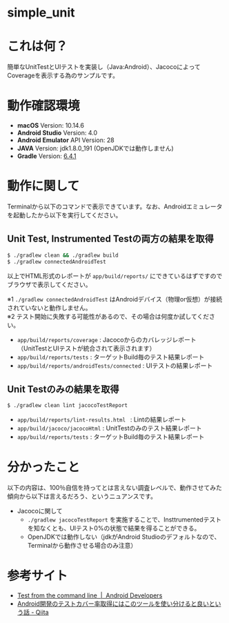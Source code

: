 # simple_unit

# これは何？
簡単なUnitTestとUIテストを実装し（Java:Android）、JacocoによってCoverageを表示する為のサンプルです。

# 動作確認環境
- **macOS** Version: 10.14.6
- **Android Studio** Version: 4.0
- **Android Emulator** API Version: 28
- **JAVA** Version: jdk1.8.0_191 (OpenJDKでは動作しません)
- **Gradle** Version: [6.4.1](https://services.gradle.org/distributions/gradle-6.4.1-all.zip)

# 動作に関して
Terminalから以下のコマンドで表示できています。なお、Androidエミュレータを起動したから以下を実行してください。

## Unit Test, Instrumented Testの両方の結果を取得
```bash
$ ./gradlew clean && ./gradlew build
$ ./gradlew connectedAndroidTest
```
以上でHTML形式のレポートが `app/build/reports/` にできているはずですのでブラウザで表示してください。  

※1 `./gradlew connectedAndroidTest` はAndroidデバイス（物理or仮想）が接続されていないと動作しません。  
※2 テスト開始に失敗する可能性があるので、その場合は何度か試してください。

- `app/build/reports/coverage` : Jacocoからのカバレッジレポート（UnitTestとUIテストが統合されて表示されます）
- `app/build/reports/tests` : ターゲットBuild毎のテスト結果レポート
- `app/build/reports/androidTests/connected` : UIテストの結果レポート

## Unit Testのみの結果を取得
```bash
$ ./gradlew clean lint jacocoTestReport
```
- `app/build/reports/lint-results.html ` : Lintの結果レポート
- `app/build/jacoco/jacocoHtml` : UnitTestのみのテスト結果レポート
- `app/build/reports/tests` : ターゲットBuild毎のテスト結果レポート

# 分かったこと
以下の内容は、100％自信を持ってとは言えない調査レベルで、動作させてみた傾向から以下は言えるだろう、というニュアンスです。

- Jacocoに関して
  - `./gradlew jacocoTestReport` を実施することで、Insttrumentedテストを知なくとも、UIテスト0%の状態で結果を得ることができる。
  - OpenJDKでは動作しない（jdkがAndroid Studioのデフォルトなので、Terminalから動作させる場合のみ注意）


# 参考サイト

- [Test from the command line  |  Android Developers](https://developer.android.com/studio/test/command-line)
- [Android開発のテストカバー率取得にはこのツールを使い分けると良いという話 - Qiita](https://qiita.com/keidroid/items/adc4f065b84d8a2cd17a)


